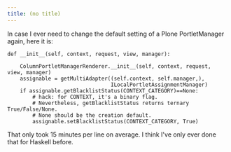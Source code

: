 ```yaml
---
title: (no title)
---
```

<p>In case I ever need to change the default setting of a Plone PortletManager again, here it is:</p>

<pre><code>def __init__(self, context, request, view, manager):

    ColumnPortletManagerRenderer.__init__(self, context, request, view, manager)
    assignable = getMultiAdapter((self.context, self.manager,), 
                                 ILocalPortletAssignmentManager)
    if assignable.getBlacklistStatus(CONTEXT_CATEGORY)==None:
        # hack: for CONTEXT, it's a binary flag.
        # Nevertheless, getBlacklistStatus returns ternary True/False/None.
        # None should be the creation default.
        assignable.setBlacklistStatus(CONTEXT_CATEGORY, True)
</code></pre>

<p>That only took 15 minutes per line on average. I think I've only ever done that for Haskell before.</p>